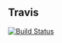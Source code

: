## Travis
[![Build Status](https://travis-ci.org/Remigestin/Ruralis-Server.svg?branch=master)](https://travis-ci.org/Remigestin/Ruralis-Server)
